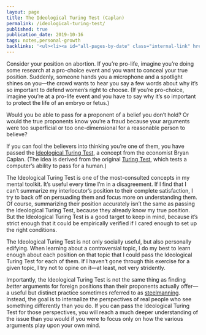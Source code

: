 ```yaml
---
layout: page
title: The Ideological Turing Test (Caplan)
permalink: /ideological-turing-test/
published: true
publication_date: 2019-10-16
tags: notes,personal-growth
backlinks: '<ul><li><a id="all-pages-by-date" class="internal-link" href="/all-pages-by-date/">All pages by date</a></li><li><a id="notes" class="internal-link" href="/notes/">Notes</a></li><li><a id="personal-growth" class="internal-link" href="/personal-growth/">Personal growth</a></li></ul>'
---
```


Consider your position on abortion. If you’re pro-life, imagine you’re doing some research at a pro-choice event and you want to conceal your true position. Suddenly, someone hands you a microphone and a spotlight shines on you—the crowd wants to hear you say a few words about why it’s so important to defend women’s right to choose. (If you’re pro-choice, imagine you’re at a pro-life event and you have to say why it’s so important to protect the life of an embryo or fetus.)

Would you be able to pass for a proponent of a belief you don’t hold? Or would the true proponents know you’re a fraud because your arguments were too superficial or too one-dimensional for a reasonable person to believe?

If you can fool the believers into thinking you’re one of them, you have passed the [Ideological Turing Test](https://www.econlib.org/archives/2011/06/the_ideological.html), a concept from the economist Bryan Caplan. (The idea is derived from the original [Turing Test](https://en.wikipedia.org/wiki/Turing_test), which tests a computer’s ability to pass for a human.)

The Ideological Turing Test is one of the most-consulted concepts in my mental toolkit. It’s useful every time I’m in a disagreement. If I find that I can’t summarize my interlocutor’s position to their complete satisfaction, I try to back off on persuading them and focus more on understanding them. Of course, summarizing their position accurately isn’t the same as passing the Ideological Turing Test, because they already know my true position. But the Ideological Turing Test is a good target to keep in mind, because it’s strict enough that it could be empirically verified if I cared enough to set up the right conditions.

The Ideological Turing Test is not only socially useful, but also personally edifying. When learning about a controversial topic, I do my best to learn enough about each position on that topic that I could pass the Ideological Turing Test for each of them. If I haven’t gone through this exercise for a given topic, I try not to opine on it—at least, not very stridently.

Importantly, the Ideological Turing Test is not the same thing as finding *better* arguments for foreign positions than their proponents actually offer—a useful but distinct practice sometimes referred to as [steelmanning](https://www.theatlantic.com/politics/archive/2017/06/the-highest-form-of-disagreement/531597/). Instead, the goal is to internalize the perspectives of real people who see something differently than you do. If you can pass the Ideological Turing Test for those perspectives, you will reach a much deeper understanding of the issue than you would if you were to focus only on how the various arguments play upon your own mind.